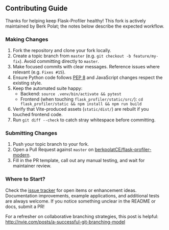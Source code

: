 ## Contributing Guide

Thanks for helping keep Flask-Profiler healthy! This fork is actively maintained by Berk Polat; the notes below describe the expected workflow.

### Making Changes

1. Fork the repository and clone your fork locally.
2. Create a topic branch from `master` (e.g. `git checkout -b feature/my-fix`). Avoid committing directly to `master`.
3. Make focused commits with clear messages. Reference issues where relevant (e.g. `Fixes #15`).
4. Ensure Python code follows [PEP 8](https://www.python.org/dev/peps/pep-0008/) and JavaScript changes respect the existing style.
5. Keep the automated suite happy:
   * Backend: `source .venv/bin/activate && pytest`
   * Frontend (when touching `flask_profiler/static/src/`): `cd flask_profiler/static && npm install && npm run build`
6. Verify that Vite-produced assets (`static/dist/`) are rebuilt if you touched frontend code.
7. Run `git diff --check` to catch stray whitespace before committing.

### Submitting Changes

1. Push your topic branch to your fork.
2. Open a Pull Request against `master` on [berkpolatCE/flask-profiler-modern](https://github.com/berkpolatCE/flask-profiler-modern).
3. Fill in the PR template, call out any manual testing, and wait for maintainer review.

### Where to Start?

Check the [issue tracker](https://github.com/berkpolatCE/flask-profiler-modern/issues) for open items or enhancement ideas. Documentation improvements, example applications, and additional tests are always welcome. If you notice something unclear in the README or docs, submit a PR!

For a refresher on collaborative branching strategies, this post is helpful: http://nvie.com/posts/a-successful-git-branching-model
